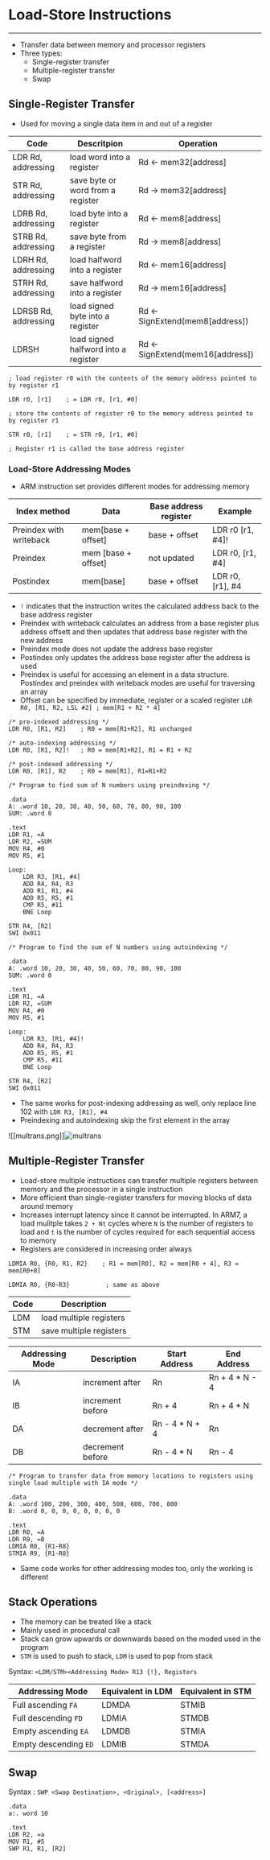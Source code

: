 # Load-Store Instructions
---
- Transfer data between memory and processor registers
- Three types:
	- Single-register transfer
	- Multiple-register transfer
	- Swap

## Single-Register Transfer
- Used for moving a single data item in and out of a register

| Code                 | Descritpion                          | Operation                       |
| -------------------- | ------------------------------------ | ------------------------------- |
| LDR Rd, addressing   | load word into a register            | Rd <- mem32[address]            |
| STR Rd, addressing   | save byte or word from a register    | Rd -> mem32[address]            |
| LDRB Rd, addressing  | load byte into a register            | Rd <- mem8[address]             |
| STRB Rd, addressing  | save byte from a register            | Rd -> mem8[address]             |
| LDRH Rd, addressing  | load halfword into a register        | Rd <- mem16[address]            |
| STRH Rd, addressing  | save halfword into a register        | Rd -> mem16[address]            |
| LDRSB Rd, addressing | load signed byte into a register     | Rd <- SignExtend(mem8[address]) |
| LDRSH                | load signed halfword into a register | Rd <- SignExtend(mem16[address])                                |

```
; load register r0 with the contents of the memory address pointed to by register r1

LDR r0, [r1]    ; = LDR r0, [r1, #0]

; store the contents of register r0 to the memory address pointed to by register r1

STR r0, [r1]    ; = STR r0, [r1, #0]

; Register r1 is called the base address register
```

### Load-Store Addressing Modes
- ARM instruction set provides different modes for addressing memory

| Index method            | Data                | Base address register | Example          |
| ----------------------- | ------------------- | --------------------- | ---------------- |
| Preindex with writeback | mem[base + offset]  | base + offset         | LDR r0 [r1, #4]! |
| Preindex                | mem [base + offset] | not updated           | LDR r0, [r1, #4] |
| Postindex               | mem[base]           | base + offset         | LDR r0, [r1], #4                 |

- `!` indicates that the instruction writes the calculated address back to the base address register
- Preindex with writeback calculates an address from a base register plus address offsett and then updates that address base register with the new address
- Preindex mode does not update the address base register
- Postindex only updates the address base register after the address is used
- Preindex is useful for accessing an element in a data structure. Postindex and preindex with writeback modes are useful for traversing an array
- Offset can be specified by immediate, register or a scaled register `LDR R0, [R1, R2, LSL #2] ; mem[R1 + R2 * 4]`


```
/* pre-indexed addressing */
LDR R0, [R1, R2]    ; R0 = mem[R1+R2], R1 unchanged

/* auto-indexing addressing */
LDR R0, [R1, R2]!   ; R0 = mem[R1+R2], R1 = R1 + R2

/* post-indexed addressing */
LDR R0, [R1], R2    ; R0 = mem[R1], R1=R1+R2
```

```
/* Program to find sum of N numbers using preindexing */

.data
A: .word 10, 20, 30, 40, 50, 60, 70, 80, 90, 100
SUM: .word 0

.text
LDR R1, =A
LDR R2, =SUM
MOV R4, #0
MOV R5, #1

Loop:
	LDR R3, [R1, #4]
	ADD R4, R4, R3
	ADD R1, R1, #4
	ADD R5, R5, #1
	CMP R5, #11
	BNE Loop

STR R4, [R2]
SWI 0x011
```

```
/* Program to find the sum of N numbers using autoindexing */

.data
A: .word 10, 20, 30, 40, 50, 60, 70, 80, 90, 100
SUM: .word 0

.text
LDR R1, =A
LDR R2, =SUM
MOV R4, #0
MOV R5, #1

Loop:
	LDR R3, [R1, #4]!
	ADD R4, R4, R3
	ADD R5, R5, #1
	CMP R5, #11
	BNE Loop

STR R4, [R2]
SWI 0x011
```
- The same works for post-indexing addressing as well, only replace line 102 with `LDR R3, [R1], #4`
- Preindexing and autoindexing skip the first element in the array


![[multrans.png]]![multrans](https://github.com/Shogunkayo/PES_Notes/blob/main/Microprocessor%20and%20Computer%20Architecture/Images/multrans.png)

## Multiple-Register Transfer
- Load-store multiple instructions can transfer multiple registers between memory and the processor in a single instruction
- More efficient than single-register transfers for moving blocks of data around memory
- Increases interrupt latency since it cannot be interrupted. In ARM7, a load mulitple takes `2 + Nt` cycles where `N` is the number of registers to load and `t` is the number of cycles required for each sequential access to memory
- Registers are considered in increasing order always

```
LDMIA R0, {R0, R1, R2}    ; R1 = mem[R0], R2 = mem[R0 + 4], R3 = mem[R0+8] 

LDMIA R0, {R0-R3}          ; same as above

```

| Code | Description             |
| ---- | ----------------------- |
| LDM  | load multiple registers |
| STM  | save multiple registers                        |

| Addressing Mode | Description      | Start Address  | End Address    |
| --------------- | ---------------- | -------------- | -------------- |
| IA              | increment after  | Rn             | Rn + 4 * N - 4 |
| IB              | increment before | Rn + 4         | Rn + 4 * N     |
| DA              | decrement after  | Rn - 4 * N + 4 | Rn             |
| DB              | decrement before | Rn - 4 * N     | Rn - 4               |

```
/* Program to transfer data from memory locations to registers using single load multiple with IA mode */

.data
A: .word 100, 200, 300, 400, 500, 600, 700, 800
B: .word 0, 0, 0, 0, 0, 0, 0, 0

.text
LDR R0, =A
LDR R9, =B
LDMIA R0, {R1-R8}
STMIA R9, {R1-R8}
```
- Same code works for other addressing modes too, only the working is different

## Stack Operations
- The memory can be treated like a stack
- Mainly used in procedural call
- Stack can grow upwards or downwards based on the moded used in the program
- `STM` is used to push to stack, `LDM` is used to pop from stack

Syntax: `<LDM/STM><Addressing Mode> R13 {!}, Registers`

| Addressing Mode       | Equivalent in LDM | Equivalent in STM |
| --------------------- | ----------------- | ----------------- |
| Full ascending `FA`   | LDMDA             | STMIB		|
| Full descending `FD`  | LDMIA             | STMDB		|
| Empty ascending `EA`  | LDMDB             | STMIA		|
| Empty descending `ED` | LDMIB             | STMDA		|

## Swap
Syntax : `SWP <Swap Destination>, <Original>, [<address>]`
```
.data
a:. word 10

.text
LDR R2, =a
MOV R1, #5
SWP R1, R1, [R2]
```
